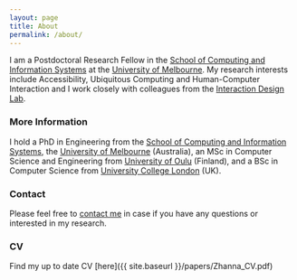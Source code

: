 ```yaml
---
layout: page
title: About
permalink: /about/
---
```


I am a Postdoctoral Research Fellow in the [School of Computing and Information Systems](https://cis.unimelb.edu.au/) at the [University of Melbourne](http://www.unimelb.edu.au/). My research interests include Accessibility, Ubiquitous Computing and Human-Computer Interaction and I work closely with colleagues from the [Interaction Design Lab](http://www.cis.unimelb.edu.au/research/groups/interaction-design/).

### More Information
I hold a PhD in Engineering from the [School of Computing and Information Systems](https://cis.unimelb.edu.au/), the [University of Melbourne](http://www.unimelb.edu.au/) (Australia), an MSc in Computer Science and Engineering from [University of Oulu](http://www.oulu.fi/university/) (Finland), and a BSc in Computer Science from [University College London](https://www.ucl.ac.uk/) (UK).

### Contact
Please feel free to [contact me](mailto:zhanna.sarsenbayeva@.unimelb.edu.au) in case if you have any questions or interested in my research.

### CV
Find my up to date CV [here]({{ site.baseurl }}/papers/Zhanna_CV.pdf)